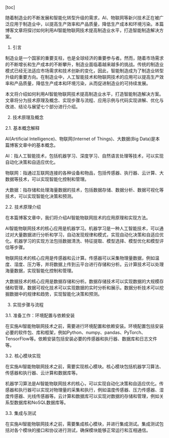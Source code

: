 
[toc]                    
                
                
随着制造业的不断发展和智能化转型升级的需求，AI、物联网等新兴技术正在被广泛应用于制造业中，以提高生产效率和产品质量，降低生产成本和环境污染。本篇博客文章将探讨如何利用AI智能物联网技术提高制造业水平，打造智能制造解决方案。

1. 引言

制造业是一个国家的重要支柱，也是全球经济的重要参与者。然而，随着市场需求的不断增长和生产成本的不断攀升，制造业面临着越来越多的挑战。传统的制造业模式已经无法适应市场需求和技术创新的变化，因此，智能制造成为了制造业转型升级的重要方向。在制造业中，人工智能技术和物联网技术的应用可以提高生产效率和产品质量，降低生产成本和环境污染，从而促进制造业的可持续发展。

本文将介绍如何利用AI智能物联网技术提高制造业水平，打造智能制造解决方案。文章将分为技术原理及概念、实现步骤与流程、应用示例与代码实现讲解、优化与改进、结论与展望七个部分进行介绍。

2. 技术原理及概念

2.1. 基本概念解释

AI(Artificial Intelligence)、物联网(Internet of Things)、大数据(Big Data)是本篇博客文章中的基本概念。

AI：指人工智能技术，包括机器学习、深度学习、自然语言处理等技术，可以实现自动化决策和自适应优化。

物联网：指通过互联网连接的各种设备和物品，包括传感器、执行器、云计算、大数据等技术，可以实现智能化控制和管理。

大数据：指存储和处理海量数据的技术，包括数据存储、数据分析、数据可视化等技术，可以实现智能化决策和预测。

2.2. 技术原理介绍

在本篇博客文章中，我们将介绍AI智能物联网技术的应用原理和实现方法。

AI智能物联网技术的核心应用是机器学习。机器学习是一种人工智能技术，可以通过对大量数据进行分析和学习，自动发现规律和模式，实现自动化决策和自适应优化。机器学习的实现方法包括数据清洗、特征提取、模型选择、模型优化和模型评估等步骤。

物联网技术的核心应用是传感器和云计算。传感器可以采集物理量数据，例如温度、湿度、压力等，并将数据上传到云平台进行存储和分析。云计算技术可以处理海量数据，实现智能化控制和管理。

大数据技术的核心应用是数据存储和分析。数据存储技术可以实现数据的大规模存储和管理，数据可视化技术可以实现数据的实时分析和展示。数据分析技术可以挖掘数据中的规律和趋势，实现智能化决策和预测。

3. 实现步骤与流程

3.1. 准备工作：环境配置与依赖安装

在实施AI智能物联网技术之前，需要进行环境配置和依赖安装。环境配置包括安装必要的软件包、库和框架，例如Python、numpy、pandas、PyTorch、TensorFlow等。依赖安装包括安装必要的传感器和执行器、数据库和日志文件等。

3.2. 核心模块实现

在实施AI智能物联网技术之前，需要实现核心模块。核心模块包括机器学习算法、传感器和执行器、云计算和数据库等。

机器学习算法是AI智能物联网技术的核心，可以实现自动化决策和自适应优化。传感器和执行器可以实现对物理量的采集和执行，例如温度传感器、压力传感器、湿度传感器、光线传感器等。云计算和数据库可以实现对数据的存储和管理，例如关系型数据库和NoSQL数据库等。

3.3. 集成与测试

在实施AI智能物联网技术之前，需要集成核心模块，并进行集成测试。集成测试包括对各个模块的接口和协议进行测试，确保模块能够正常运行和互相通信。

